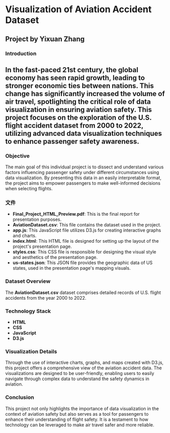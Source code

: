 # Visualization of Aviation Accident Dataset

## Project by Yixuan Zhang

### Introduction
In the fast-paced 21st century, the global economy has seen rapid growth, leading to stronger economic ties between nations. This change has significantly increased the volume of air travel, spotlighting the critical role of data visualization in ensuring aviation safety. This project focuses on the exploration of the U.S. flight accident dataset from 2000 to 2022, utilizing advanced data visualization techniques to enhance passenger safety awareness.
-------------------------------------------------------------------
### Objective
The main goal of this individual project is to dissect and understand various factors influencing passenger safety under different circumstances using data visualization. By presenting this data in an easily interpretable format, the project aims to empower passengers to make well-informed decisions when selecting flights.

### 文件
- **Final_Project_HTML_Preview.pdf**: This is the final report for presentation purposes.
- **AviationDataset.csv**: This file contains the dataset used in the project.
- **app.js**: This JavaScript file utilizes D3.js for creating interactive graphs and charts.
- **index.html**: This HTML file is designed for setting up the layout of the project's presentation page.
- **styles.css**: This CSS file is responsible for designing the visual style and aesthetics of the presentation page.
- **us-states.json**: This JSON file provides the geographic data of US states, used in the presentation page's mapping visuals.

### Dataset Overview
The **AviationDataset.csv** dataset comprises detailed records of U.S. flight accidents from the year 2000 to 2022.

### Technology Stack
- **HTML**
- **CSS**
- **JavaScript**
- **D3.js**
  
### Visualization Details
Through the use of interactive charts, graphs, and maps created with D3.js, this project offers a comprehensive view of the aviation accident data. The visualizations are designed to be user-friendly, enabling users to easily navigate through complex data to understand the safety dynamics in aviation.

### Conclusion
This project not only highlights the importance of data visualization in the context of aviation safety but also serves as a tool for passengers to enhance their understanding of flight safety. It is a testament to how technology can be leveraged to make air travel safer and more reliable.
